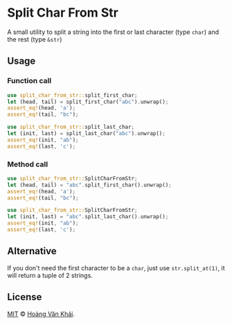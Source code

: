 # Split Char From Str

A small utility to split a string into the first or last character (type `char`) and the rest (type `&str`)

## Usage

### Function call

```rust
use split_char_from_str::split_first_char;
let (head, tail) = split_first_char("abc").unwrap();
assert_eq!(head, 'a');
assert_eq!(tail, "bc");
```

```rust
use split_char_from_str::split_last_char;
let (init, last) = split_last_char("abc").unwrap();
assert_eq!(init, "ab");
assert_eq!(last, 'c');
```

### Method call

```rust
use split_char_from_str::SplitCharFromStr;
let (head, tail) = "abc".split_first_char().unwrap();
assert_eq!(head, 'a');
assert_eq!(tail, "bc");
```

```rust
use split_char_from_str::SplitCharFromStr;
let (init, last) = "abc".split_last_char().unwrap();
assert_eq!(init, "ab");
assert_eq!(last, 'c');
```

## Alternative

If you don't need the first character to be a `char`, just use `str.split_at(1)`, it will return a tuple of 2 strings.

## License

[MIT](https://github.com/KSXGitHub/split-char-from-str/blob/master/LICENSE.md) © [Hoàng Văn Khải](https://github.com/KSXGitHub/).
